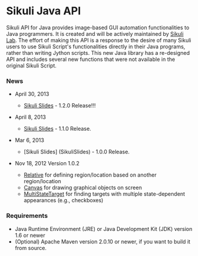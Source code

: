 Sikuli Java API
===============

Sikuli API for Java provides image-based GUI automation functionalities to Java programmers. 
It is created and will be actively maintained by [Sikuli Lab](lab.sikuli.org). The effort of making this API is a 
response to the desire of many Sikuli users to use Sikuli Script's functionalities directly in 
their Java programs, rather than writing Jython scripts. This new Java library has a re-designed 
API and includes several new functions that were not available in the original Sikuli Script. 

### News

* April 30, 2013
  * [Sikuli Slides](SikuliSlides) - 1.2.0 Release!!!

* April 8, 2013
  * [Sikuli Slides](SikuliSlides) - 1.1.0 Release.

* Mar 6, 2013
  * [Sikuli Slides] (SikuliSlides) - 1.0.0 Release.

* Nov 18, 2012 Version 1.0.2
  * [Relative](Relative) for defining region/location based on another region/location
  * [Canvas](Canvas) for drawing graphical objects on screen
  * [MultiStateTarget](MultiStateTarget) for finding targets with multiple state-dependent appearances (e.g., checkboxes)

### Requirements

  *  Java Runtime Environment (JRE) or Java Development Kit (JDK) version 1.6 or newer
  * (Optional) Apache Maven version 2.0.10 or newer, if you want to build it from source.
